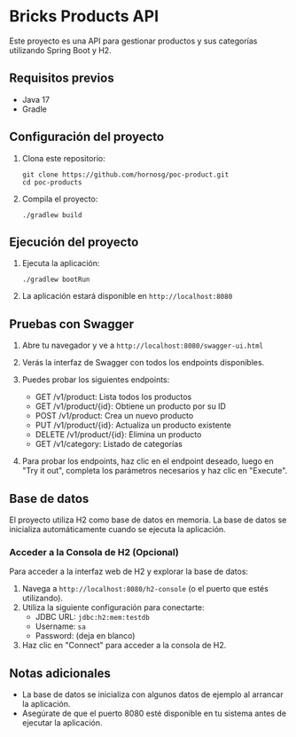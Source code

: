 # Bricks Products API

Este proyecto es una API para gestionar productos y sus categorías utilizando Spring Boot y H2.

## Requisitos previos

- Java 17
- Gradle

## Configuración del proyecto

1. Clona este repositorio:
   ```
   git clone https://github.com/hornosg/poc-product.git
   cd poc-products
   ```

2. Compila el proyecto:
   ```
   ./gradlew build
   ```

## Ejecución del proyecto

1. Ejecuta la aplicación:
   ```
   ./gradlew bootRun
   ```

2. La aplicación estará disponible en `http://localhost:8080`

## Pruebas con Swagger

1. Abre tu navegador y ve a `http://localhost:8080/swagger-ui.html`

2. Verás la interfaz de Swagger con todos los endpoints disponibles.

3. Puedes probar los siguientes endpoints:
   - GET /v1/product: Lista todos los productos
   - GET /v1/product/{id}: Obtiene un producto por su ID
   - POST /v1/product: Crea un nuevo producto
   - PUT /v1/product/{id}: Actualiza un producto existente
   - DELETE /v1/product/{id}: Elimina un producto
   - GET /v1/category: Listado de categorías

4. Para probar los endpoints, haz clic en el endpoint deseado, luego en "Try it out", completa los parámetros necesarios y haz clic en "Execute".

## Base de datos

El proyecto utiliza H2 como base de datos en memoria. La base de datos se inicializa automáticamente cuando se ejecuta la aplicación.

### Acceder a la Consola de H2 (Opcional)

Para acceder a la interfaz web de H2 y explorar la base de datos:

1. Navega a `http://localhost:8080/h2-console` (o el puerto que estés utilizando).
2. Utiliza la siguiente configuración para conectarte:
   - JDBC URL: `jdbc:h2:mem:testdb`
   - Username: `sa`
   - Password: (deja en blanco)
3. Haz clic en "Connect" para acceder a la consola de H2.

## Notas adicionales

- La base de datos se inicializa con algunos datos de ejemplo al arrancar la aplicación.
- Asegúrate de que el puerto 8080 esté disponible en tu sistema antes de ejecutar la aplicación.